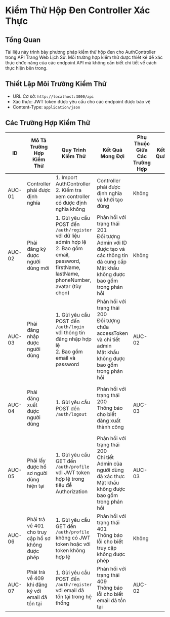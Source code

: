 # Kiểm Thử Hộp Đen Controller Xác Thực

## Tổng Quan
Tài liệu này trình bày phương pháp kiểm thử hộp đen cho AuthController trong API Trang Web Lịch Sử. Mỗi trường hợp kiểm thử được thiết kế để xác thực chức năng của các endpoint API mà không cần biết chi tiết về cách thực hiện bên trong.

## Thiết Lập Môi Trường Kiểm Thử
- URL Cơ sở: `http://localhost:3000/api`
- Xác thực: JWT token được yêu cầu cho các endpoint được bảo vệ
- Content-Type: `application/json`

## Các Trường Hợp Kiểm Thử

| ID | Mô Tả Trường Hợp Kiểm Thử | Quy Trình Kiểm Thử | Kết Quả Mong Đợi | Phụ Thuộc Giữa Các Trường Hợp | Kết Quả | Ngày Kiểm Thử | Ghi Chú |
|----|----------------------|---------------------|-----------------|---------------------------|--------|-----------|------|
| AUC-01 | Controller phải được định nghĩa | 1. Import AuthController<br>2. Kiểm tra xem controller có được định nghĩa không | Controller phải được định nghĩa và khởi tạo đúng | Không | | | Xác thực cơ bản sự tồn tại của controller |
| AUC-02 | Phải đăng ký được người dùng mới | 1. Gửi yêu cầu POST đến `/auth/register` với dữ liệu admin hợp lệ<br>2. Bao gồm email, password, firstName, lastName, phoneNumber, avatar (tùy chọn) | Phản hồi với trạng thái 201<br>Đối tượng Admin với ID được tạo và các thông tin đã cung cấp<br>Mật khẩu không được bao gồm trong phản hồi | Không | | | Nếu avatar không được cung cấp, một URL avatar mặc định sẽ được sử dụng |
| AUC-03 | Phải đăng nhập được người dùng | 1. Gửi yêu cầu POST đến `/auth/login` với thông tin đăng nhập hợp lệ<br>2. Bao gồm email và password | Phản hồi với trạng thái 200<br>Đối tượng chứa accessToken và chi tiết admin<br>Mật khẩu không được bao gồm trong phản hồi | AUC-02 | | | |
| AUC-04 | Phải đăng xuất được người dùng | 1. Gửi yêu cầu POST đến `/auth/logout` | Phản hồi với trạng thái 200<br>Thông báo cho biết đăng xuất thành công | AUC-03 | | | Endpoint này có thể xóa cookies hoặc tokens ở phía client |
| AUC-05 | Phải lấy được hồ sơ người dùng hiện tại | 1. Gửi yêu cầu GET đến `/auth/profile` với JWT token hợp lệ trong tiêu đề Authorization | Phản hồi với trạng thái 200<br>Chi tiết Admin của người dùng đã xác thực<br>Mật khẩu không được bao gồm trong phản hồi | AUC-03 | | | |
| AUC-06 | Phải trả về 401 cho truy cập hồ sơ không được phép | 1. Gửi yêu cầu GET đến `/auth/profile` không có JWT token hoặc với token không hợp lệ | Phản hồi với trạng thái 401<br>Thông báo lỗi cho biết truy cập không được phép | Không | | | |
| AUC-07 | Phải trả về 409 khi đăng ký với email đã tồn tại | 1. Gửi yêu cầu POST đến `/auth/register` với email đã tồn tại trong hệ thống | Phản hồi với trạng thái 409<br>Thông báo lỗi cho biết email đã tồn tại | AUC-02 | | | |
